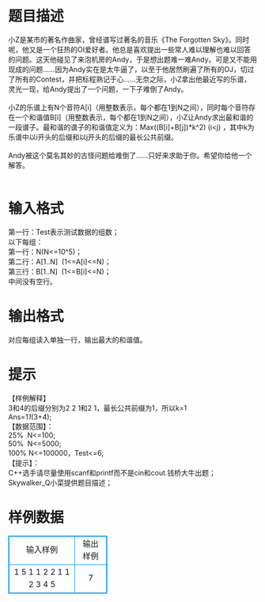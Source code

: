 # 

 
 # 题目描述 
小Z是某市的著名作曲家，曾经谱写过著名的音乐《The&nbsp;Forgotten&nbsp;Sky》。同时呢，他又是一个狂热的OI爱好者。他总是喜欢提出一些常人难以理解也难以回答的问题。这天他碰见了来泡机房的Andy，于是想出题难一难Andy。可是又不能用现成的问题……因为Andy实在是太牛逼了，以至于他居然刷遍了所有的OJ，切过了所有的Contest，并把标程熟记于心……无奈之际，小Z拿出他最近写的乐谱，灵光一现，给Andy提出了一个问题，一下子难倒了Andy。<BR><BR>小Z的乐谱上有N个音符A[i]（用整数表示，每个都在1到N之间），同时每个音符存在一个和谐值B[i]（用整数表示，每个都在1到N之间），小Z让Andy求出最和谐的一段谱子。最和谐的谱子的和谐值定义为：Max((B[i]+B[j])*k^2)&nbsp;(i&lt;j)&nbsp;，其中k为乐谱中以i开头的后缀和以j开头的后缀的最长公共前缀。<BR><BR>Andy被这个莫名其妙的古怪问题给难倒了……只好来求助于你。希望你给他一个解答。<BR><BR> 

 
 # 输入格式 
第一行：Test表示测试数据的组数；<BR>以下每组：<BR>第一行：N(N&lt;=10^5)；<BR>第二行：A[1..N]&nbsp;&nbsp;(1&lt;=A[i]&lt;=N)；<BR>第三行：B[1..N]&nbsp;&nbsp;(1&lt;=B[i]&lt;=N)；<BR>中间没有空行。 

 
 # 输出格式 
对应每组读入单独一行，输出最大的和谐值。 

 
 # 提示 
【样例解释】<BR>3和4的后缀分别为2&nbsp;2&nbsp;1和2&nbsp;1，最长公共前缀为1，所以k=1<BR>Ans=1*1*(3+4);<BR>【数据范围】：<BR>25%&nbsp;&nbsp;N&lt;=100;<BR>50%&nbsp;&nbsp;N&lt;=5000;<BR>100%&nbsp;N&lt;=100000，Test&lt;=6;<BR>【提示】：<BR>C++选手请尽量使用scanf和printf而不是cin和cout.钱桥大牛出题；<BR>Skywalker_Q小菜提供题目描述； 
# 样例数据
<style>
        table,table tr th, table tr td { border:1px solid #0094ff; }
        table { width: 200px; min-height: 25px; line-height: 25px; text-align: center; border-collapse: collapse;}   
    </style>
<table>
	<tr>
		<td>输入样例</td>
		<td>输出样例</td>
	</tr>
<tr><td>1
5
1 1 2 2 1
1 2 3 4 5</td><td>7</td></tr></table>
